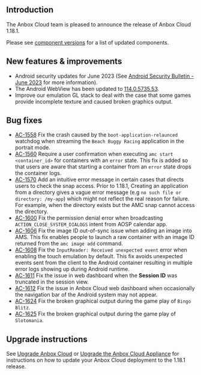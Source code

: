 ## Introduction
The Anbox Cloud team is pleased to announce the release of Anbox Cloud 1.18.1.

Please see [component versions](https://anbox-cloud.io/docs/component-versions) for a list of updated components.

## New features & improvements
* Android security updates for June 2023 (See [Android Security Bulletin - June 2023](https://source.android.com/docs/security/bulletin/2023-06-01) for more information).
* The Android WebView has been updated to [114.0.5735.53](https://chromereleases.googleblog.com/2023/05/early-stable-update-for-android.html).
* Improve our emulation GL stack to deal with the case that some games provide incomplete texture and caused broken graphics output.

## Bug fixes

- [AC-1558](https://warthogs.atlassian.net/browse/AC-1558) Fix the crash caused by the `boot-application-relaunced` watchdog when streaming the `Beach Buggy Racing` application in the portrait mode.
- [AC-1560](https://warthogs.atlassian.net/browse/AC-1560) Require a user confirmation when executing `amc start <container_id>` for containers with an `error` state. This fix is added so that users are aware that starting a container from an `error` state drops the container logs.
- [AC-1570](https://warthogs.atlassian.net/browse/AC-1570) Add an intuitive error message in certain cases that directs users to check the snap access. Prior to 1.18.1, Creating an application from a directory gives a vague error message (e.g `no such file or directory: /my-app`) which might not reflect the real reason for failure. For example, when the directory exists but the AMC snap cannot access the directory. 
- [AC-1600](https://warthogs.atlassian.net/browse/AC-1600) Fix the permission denial error when broadcasting `ACTION_CLOSE_SYSTEM_DIALOGS` intent from AOSP calendar app.
- [AC-1606](https://warthogs.atlassian.net/browse/AC-1606) Fix the image ID out-of-sync issue when adding an image into AMS. This fix enables people to launch a raw container with an image ID returned from the `amc image add` command.
- [AC-1608](https://warthogs.atlassian.net/browse/AC-1608) Fix the `InputReader: Received unexpected event` error when enabling the touch emulation by default. This fix avoids unexpected events sent from the client to the Android container resulting in multiple error logs showing up during Android runtime.
- [AC-1611](https://warthogs.atlassian.net/browse/AC-1611) Fix the issue in web dashboard when the **Session ID** was truncated in the session view.
- [AC-1612](https://warthogs.atlassian.net/browse/AC-1612) Fix the issue in Anbox Cloud web dashboard when occasionally the navigation bar of the Android system may not appear.
- [AC-1624](https://warthogs.atlassian.net/browse/AC-1624) Fix the broken graphical output during the game play of `Bingo Blitz`.
- [AC-1625](https://warthogs.atlassian.net/browse/AC-1625) Fix the broken graphical output during the game play of `Slotomania`.


## Upgrade instructions

See [Upgrade Anbox Cloud](https://anbox-cloud.io/docs/howto/update/upgrade-anbox) or [Upgrade the Anbox Cloud Appliance](https://anbox-cloud.io/docs/howto/update/upgrade-appliance) for instructions on how to update your Anbox Cloud deployment to the 1.18.1 release.

